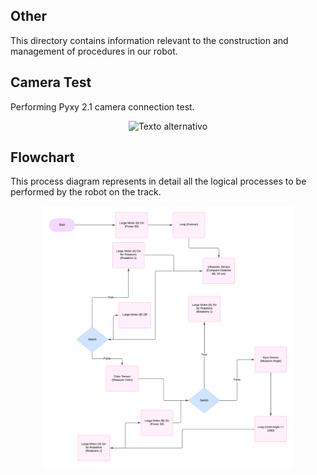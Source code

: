 ## Other

This directory contains information relevant to the construction and management of procedures in our robot.

## Camera Test
Performing Pyxy 2.1 camera connection test.

<div style="text-align: center;">
  <img src="https://github.com/csvprobotica/Bender21Meraki/blob/main/other/Test_Pyxy_Camara.gif" alt="Texto alternativo" width="400"/>
</div>

## Flowchart
This process diagram represents in detail all the logical processes to be performed by the robot on the track.

<div style="text-align: center;">
  <img src="https://github.com/csvprobotica/Bender21Meraki/blob/main/other/Flowchart.png" alt="Texto alternativo" width="400"/>
</div>

